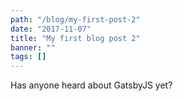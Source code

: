```yaml
---
path: "/blog/my-first-post-2"
date: "2017-11-07"
title: "My first blog post 2"
banner: ""
tags: []
---
```


Has anyone heard about GatsbyJS yet?